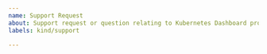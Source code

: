 ```yaml
---
name: Support Request
about: Support request or question relating to Kubernetes Dashboard project
labels: kind/support

---
```


<!--
STOP -- PLEASE READ!

GitHub is not the right place for support requests.

If you're looking for help, check [Stack Overflow](https://stackoverflow.com/questions/tagged/kubernetes-dashboard)

You can also post your question on the [Kubernetes Slack](http://slack.k8s.io/) or the [Discuss Kubernetes](https://discuss.kubernetes.io/) forum.

If the matter is security related, please disclose it privately via https://kubernetes.io/security/.
-->
